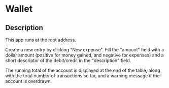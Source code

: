 # Wallet

## Description

This app runs at the root address.

Create a new entry by clicking "New expense". Fill the "amount" field with a dollar amount (positive for money gained, and negative for expenses) and a short descriptor of the debit/credit in the "description" field.

The running total of the account is displayed at the end of the table, along with the total number of transactions so far, and a warning message if the account is overdrawn.
